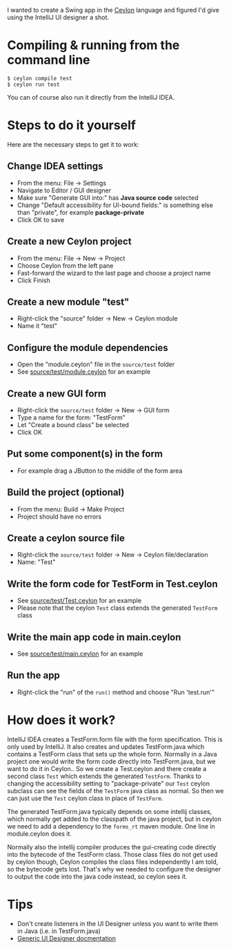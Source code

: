 I wanted to create a Swing app in the [Ceylon](https://ceylon-lang.org/) language and figured I'd give using the IntelliJ UI designer a shot. 

# Compiling & running from the command line

    $ ceylon compile test
    $ ceylon run test

You can of course also run it directly from the IntelliJ IDEA.

# Steps to do it yourself
Here are the necessary steps to get it to work:

## Change IDEA settings
* From the menu: File -> Settings
* Navigate to Editor / GUI designer
* Make sure "Generate GUI into:" has **Java source code** selected
* Change "Default accessibility for UI-bound fields:" is something else than "private", for example **package-private**
* Click OK to save

## Create a new Ceylon project
* From the menu: File -> New -> Project
* Choose Ceylon from the left pane
* Fast-forward the wizard to the last page and choose a project name
* Click Finish

## Create a new module "test"
* Right-click the "source" folder -> New -> Ceylon module
* Name it "test"

## Configure the module dependencies
* Open the "module.ceylon" file in the `source/test` folder
* See [source/test/module.ceylon](source/test/module.ceylon) for an example

## Create a new GUI form
* Right-click the `source/test` folder -> New -> GUI form
* Type a name for the form: "TestForm"
* Let "Create a bound class" be selected
* Click OK

## Put some component(s) in the form
* For example drag a JButton to the middle of the form area

## Build the project (optional)
* From the menu: Build -> Make Project
* Project should have no errors

## Create a ceylon source file
* Right-click the `source/test` folder -> New -> Ceylon file/declaration
* Name: "Test"

## Write the form code for TestForm in Test.ceylon
* See [source/test/Test.ceylon](source/test/Test.ceylon) for an example
* Please note that the ceylon `Test` class extends the generated `TestForm` class

## Write the main app code in main.ceylon
* See [source/test/main.ceylon](source/test/main.ceylon) for an example

## Run the app
* Right-click the "run" of the `run()` method and choose "Run 'test.run'"

# How does it work?

IntelliJ IDEA creates a TestForm.form file with the form specification. This is only used by IntelliJ. It also creates and updates TestForm.java which contains a TestForm class that sets up the whole form. Normally in a Java project one would write the form code directly into TestForm.java, but we want to do it in Ceylon.. So we create a Test.ceylon and there create a second class `Test` which extends the generated `TestForm`. Thanks to changing the accessibility setting to "package-private" our `Test` ceylon subclass can see the fields of the `TestForm` java class as normal. So then we can just use the `Test` ceylon class in place of `TestForm`.

The generated TestForm.java typically depends on some intellij classes, which normally get added to the classpath of the java project, but in ceylon we need to add a dependency to the `forms_rt` maven module. One line in module.ceylon does it.

Normally also the intellij compiler produces the gui-creating code directly into the bytecode of the TestForm class. Those class files do not get used by ceylon though, Ceylon compiles the class files independently I am told, so the bytecode gets lost. That's why we needed to configure the designer to output the code into the java code instead, so ceylon sees it.

# Tips

* Don't create listeners in the UI Designer unless you want to write them in Java (i.e. in TestForm.java)
* [Generic UI Designer docmentation](https://www.jetbrains.com/help/idea/2016.2/swing-designing-gui.html)
